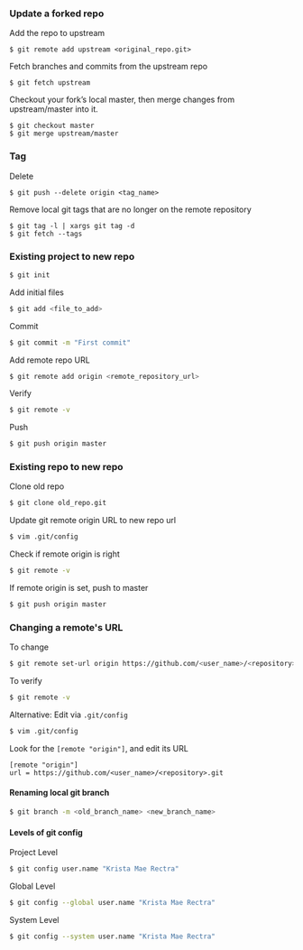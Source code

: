 ### Update a forked repo
Add the repo to upstream
```
$ git remote add upstream <original_repo.git>
```
Fetch branches and commits from the upstream repo
```
$ git fetch upstream
```
Checkout your fork’s local master, then merge changes from upstream/master into it.
```
$ git checkout master
$ git merge upstream/master
```

### Tag
Delete
```
$ git push --delete origin <tag_name>
```
Remove local git tags that are no longer on the remote repository
```
$ git tag -l | xargs git tag -d
$ git fetch --tags
```

### Existing project to new repo
```bash
$ git init
```
Add initial files
```bash
$ git add <file_to_add>
```
Commit
```bash
$ git commit -m "First commit"
```
Add remote repo URL
```bash
$ git remote add origin <remote_repository_url>
```
Verify
```bash
$ git remote -v
```
Push
```bash
$ git push origin master
```

### Existing repo to new repo
Clone old repo
```bash
$ git clone old_repo.git
```
Update git remote origin URL to new repo url
```bash
$ vim .git/config
```
Check if remote origin is right
```bash
$ git remote -v
```
If remote origin is set, push to master
```bash
$ git push origin master
```

### Changing a remote's URL
To change
```bash
$ git remote set-url origin https://github.com/<user_name>/<repository>.git
```
To verify
```bash
$ git remote -v
```
Alternative:
Edit via `.git/config`
```bash
$ vim .git/config
```
Look for the `[remote "origin"]`, and edit its URL
```
[remote "origin"]
url = https://github.com/<user_name>/<repository>.git
```


#### Renaming local git branch
```bash
$ git branch -m <old_branch_name> <new_branch_name>
```

#### Levels of git config
Project Level
```bash
$ git config user.name "Krista Mae Rectra" 
```
Global Level
```bash
$ git config --global user.name "Krista Mae Rectra"
```
System Level
```bash
$ git config --system user.name "Krista Mae Rectra" 
```
